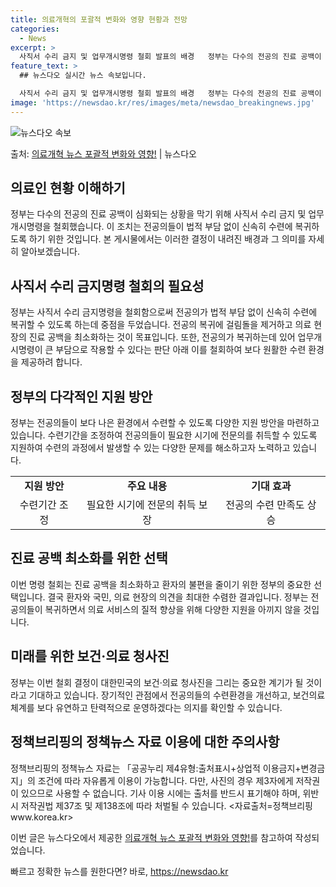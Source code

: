 ```yaml
---
title: 의료개혁의 포괄적 변화와 영향 현황과 전망
categories:
  - News
excerpt: >
  사직서 수리 금지 및 업무개시명령 철회 발표의 배경   정부는 다수의 전공의 진료 공백이 심화되는 상황을 막…
feature_text: >
  ## 뉴스다오 실시간 뉴스 속보입니다.

  사직서 수리 금지 및 업무개시명령 철회 발표의 배경   정부는 다수의 전공의 진료 공백이 심화되는 상황을 막…
image: 'https://newsdao.kr/res/images/meta/newsdao_breakingnews.jpg'
---
```


![뉴스다오 속보](https://newsdao.kr/res/images/meta/newsdao_breakingnews.jpg)

<p>출처: <a href="https://newsdao.kr/4101" rel="dofollow">의료개혁 뉴스 포괄적 변화와 영향!</a> | 뉴스다오</p>

<h2 data-ke-size="size26">의료인 현황 이해하기</h2>
<p data-ke-size="size16">정부는 다수의 전공의 진료 공백이 심화되는 상황을 막기 위해 사직서 수리 금지 및 업무개시명령을 철회했습니다. 이 조치는 전공의들이 법적 부담 없이 신속히 수련에 복귀하도록 하기 위한 것입니다. 본 게시물에서는 이러한 결정이 내려진 배경과 그 의미를 자세히 알아보겠습니다.</p>

<h2 data-ke-size="size26">사직서 수리 금지명령 철회의 필요성</h2>
<p data-ke-size="size16">정부는 사직서 수리 금지명령을 철회함으로써 전공의가 법적 부담 없이 신속히 수련에 복귀할 수 있도록 하는데 중점을 두었습니다. 전공의 복귀에 걸림돌을 제거하고 의료 현장의 진료 공백을 최소화하는 것이 목표입니다. 또한, 전공의가 복귀하는데 있어 업무개시명령이 큰 부담으로 작용할 수 있다는 판단 아래 이를 철회하여 보다 원활한 수련 환경을 제공하려 합니다.</p>

<h2 data-ke-size="size26">정부의 다각적인 지원 방안</h2>
<p data-ke-size="size16">정부는 전공의들이 보다 나은 환경에서 수련할 수 있도록 다양한 지원 방안을 마련하고 있습니다. 수련기간을 조정하여 전공의들이 필요한 시기에 전문의를 취득할 수 있도록 지원하여 수련의 과정에서 발생할 수 있는 다양한 문제를 해소하고자 노력하고 있습니다.</p>

<table>
    <tr>
        <td style="text-align: center; height: 17px;"><b>지원 방안</b></td>
        <td style="text-align: center; height: 17px;"><b>주요 내용</b></td>
        <td style="text-align: center; height: 17px;"><b>기대 효과</b></td>
    </tr>
    <tr>
        <td style="text-align: center; height: 17px;">수련기간 조정</td>
        <td style="text-align: center; height: 17px;">필요한 시기에 전문의 취득 보장</td>
        <td style="text-align: center; height: 17px;">전공의 수련 만족도 상승</td>
    </tr>
</table>

<h2 data-ke-size="size26">진료 공백 최소화를 위한 선택</h2>
<p data-ke-size="size16">이번 명령 철회는 진료 공백을 최소화하고 환자의 불편을 줄이기 위한 정부의 중요한 선택입니다. 결국 환자와 국민, 의료 현장의 의견을 최대한 수렴한 결과입니다. 정부는 전공의들이 복귀하면서 의료 서비스의 질적 향상을 위해 다양한 지원을 아끼지 않을 것입니다.</p>

<h2 data-ke-size="size26">미래를 위한 보건·의료 청사진</h2>
<p data-ke-size="size16">정부는 이번 철회 결정이 대한민국의 보건·의료 청사진을 그리는 중요한 계기가 될 것이라고 기대하고 있습니다. 장기적인 관점에서 전공의들의 수련환경을 개선하고, 보건의료 체계를 보다 유연하고 탄력적으로 운영하겠다는 의지를 확인할 수 있습니다.</p>

<h2 data-ke-size="size26">정책브리핑의 정책뉴스 자료 이용에 대한 주의사항</h2>
<p data-ke-size="size16">정책브리핑의 정책뉴스 자료는 「공공누리 제4유형:출처표시+상업적 이용금지+변경금지」의 조건에 따라 자유롭게 이용이 가능합니다. 다만, 사진의 경우 제3자에게 저작권이 있으므로 사용할 수 없습니다. 기사 이용 시에는 출처를 반드시 표기해야 하며, 위반 시 저작권법 제37조 및 제138조에 따라 처벌될 수 있습니다. <자료출처=정책브리핑 www.korea.kr></p>
<p data-ke-size="size16">이번 글은 뉴스다오에서 제공한 <a href="https://newsdao.kr/4101">의료개혁 뉴스 포괄적 변화와 영향!</a>를 참고하여 작성되었습니다.</p> 

빠르고 정확한 뉴스를 원한다면? 바로, <a href="https://newsdao.kr" rel="dofollow">https://newsdao.kr</a>


